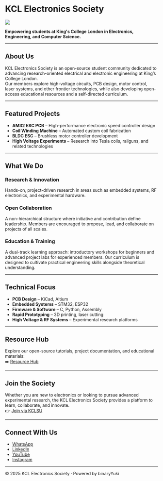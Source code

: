 # KCL Electronics Society

<img src="https://github.com/KCL-RIE/rie-website-next/blob/1e3ede12305babf1de4a188547c586c69b09efb0/public/img/banner.png?raw=true">

**Empowering students at King's College London in Electronics, Engineering, and Computer Science.**

---

## About Us  

KCL Electronics Society is an open-source student community dedicated to advancing research-oriented electrical and electronic engineering at King’s College London.  
Our members explore high-voltage circuits, PCB design, motor control, laser systems, and other frontier technologies, while also developing open-access educational resources and a self-directed curriculum.  

---

## Featured Projects  

- **AM32 ESC PCB** – High-performance electronic speed controller design  
- **Coil Winding Machine** – Automated custom coil fabrication  
- **BLDC ESC** – Brushless motor controller development  
- **High Voltage Experiments** – Research into Tesla coils, railguns, and related technologies  

---

## What We Do  

### Research & Innovation  
Hands-on, project-driven research in areas such as embedded systems, RF electronics, and experimental hardware.  

### Open Collaboration  
A non-hierarchical structure where initiative and contribution define leadership. Members are encouraged to propose, lead, and collaborate on projects of all scales.  

### Education & Training  
A dual-track learning approach: introductory workshops for beginners and advanced project labs for experienced members. Our curriculum is designed to cultivate practical engineering skills alongside theoretical understanding.  

---

## Technical Focus  

- **PCB Design** – KiCad, Altium  
- **Embedded Systems** – STM32, ESP32  
- **Firmware & Software** – C, Python, Assembly  
- **Rapid Prototyping** – 3D printing, laser cutting  
- **High Voltage & RF Systems** – Experimental research platforms  

---

## Resource Hub  

Explore our open-source tutorials, project documentation, and educational materials:  
➡️ [Resource Hub](https://kclelectronics.co.uk/projects)  

---

## Join the Society  

Whether you are new to electronics or looking to pursue advanced experimental research, the KCL Electronics Society provides a platform to learn, collaborate, and innovate.  
👉 [Join via KCLSU](https://www.kclsu.org/groups/activities/join/rie/)  

---

## Connect With Us  

- [WhatsApp](https://forms.office.com/Pages/ResponsePage.aspx?id=FM9wg_MWFky4PHJAcWVDVkEs-pRUIlRKl3ZsypH8Ho9UMTBEVFRXR09QNUlCSEwwMUszTUpSNUlDMC4u)  
- [LinkedIn](https://www.linkedin.com/company/kcl-research-in-electronics/)  
- [YouTube](https://www.youtube.com/@KCL_RIE)  
- [Instagram](https://www.instagram.com/kcl.electricalresearch/)  

---

© 2025 KCL Electronics Society · Powered by binaryYuki  
